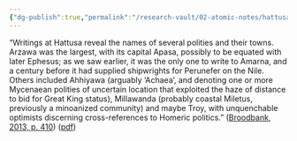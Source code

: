```yaml
---
{"dg-publish":true,"permalink":"/research-vault/02-atomic-notes/hattusa-records-show-ties-to-many-contemporary-polities/"}
---
```


“Writings at Hattusa reveal the names of several polities and their towns. Arzawa was the largest, with its capital Apasa, possibly to be equated with later Ephesus; as we saw earlier, it was the only one to write to Amarna, and a century before it had supplied shipwrights for Perunefer on the Nile. Others included Ahhiyawa (arguably ‘Achaea’, and denoting one or more Mycenaean polities of uncertain location that exploited the haze of distance to bid for Great King status), Millawanda (probably coastal Miletus, previously a minoanized community) and maybe Troy, with unquenchable optimists discerning cross-references to Homeric politics.” ([Broodbank, 2013, p. 410](zotero://select/library/items/IR54JIQG)) ([pdf](zotero://open-pdf/library/items/85K7BT2G?page=387&annotation=UTEXDQS2))